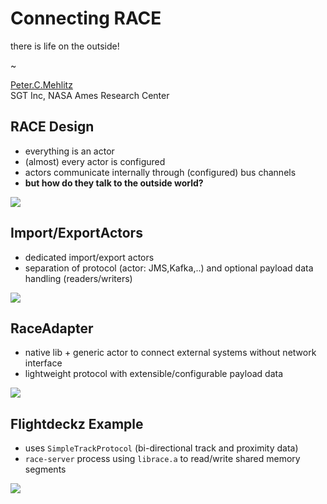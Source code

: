 # Connecting RACE
there is life on the outside!

~

<a href="https://ti.arc.nasa.gov/profile/pcmehlitz/" rel="author">Peter.C.Mehlitz</a><br/>
SGT Inc, NASA Ames Research Center

## RACE Design
* everything is an actor
* (almost) every actor is configured
* actors communicate internally through (configured) bus channels
* **but how do they talk to the outside world?**

<img src="../images/race-overview-2.svg" class="center scale55">


## Import/ExportActors
* dedicated import/export actors
* separation of protocol (actor: JMS,Kafka,..) and optional payload data handling (readers/writers)

<img src="../images/import-export.svg" class="center scale65">


## RaceAdapter
* native lib + generic actor to connect external systems without network interface
* lightweight protocol with extensible/configurable payload data

<img src="../images/race-adapter.svg" class="center scale75">


## Flightdeckz Example
* uses `SimpleTrackProtocol` (bi-directional track and proximity data)
* `race-server` process using `librace.a` to read/write shared memory segments

<img src="../images/fdz-race-server.svg" class="center scale65">